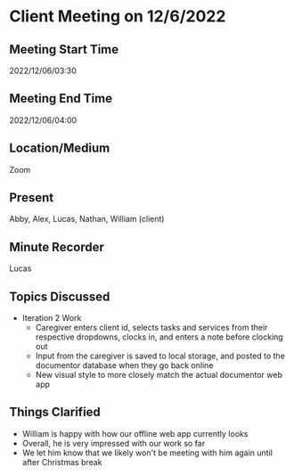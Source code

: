 # Client Meeting on 12/6/2022

## Meeting Start Time
2022/12/06/03:30

## Meeting End Time
2022/12/06/04:00

## Location/Medium
Zoom

## Present
Abby, Alex, Lucas, Nathan, William (client)

## Minute Recorder
Lucas

## Topics Discussed
* Iteration 2 Work
  * Caregiver enters client id, selects tasks and services from their respective dropdowns, clocks in, and enters a note before clocking out
  * Input from the caregiver is saved to local storage, and posted to the documentor database when they go back online
  * New visual style to more closely match the actual documentor web app
  
## Things Clarified
* William is happy with how our offline web app currently looks
* Overall, he is very impressed with our work so far
* We let him know that we likely won't be meeting with him again until after Christmas break
